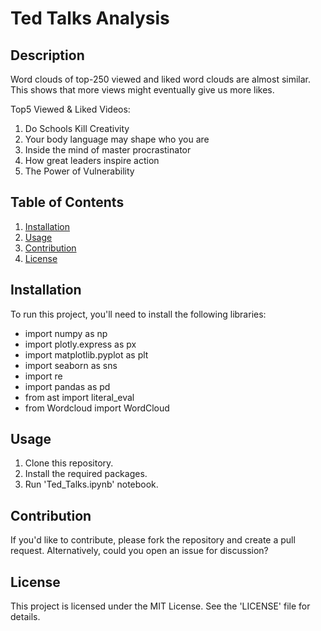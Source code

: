 # Ted Talks Analysis

## Description
Word clouds of top-250 viewed and liked word clouds are almost similar. This shows that more views might eventually give us more likes.

Top5 Viewed & Liked Videos:
1. Do Schools Kill Creativity
2. Your body language may shape who you are
3. Inside the mind of master procrastinator
4. How great leaders inspire action
5. The Power of Vulnerability

## Table of Contents
1. [Installation](#installation)
2. [Usage](#usage)
3. [Contribution](#contribution)
4. [License](#license)

## Installation
To run this project, you'll need to install the following libraries:
- import numpy as np
-  import plotly.express as px
-  import matplotlib.pyplot as plt
-  import seaborn as sns
-  import re
-  import pandas as pd
-  from ast import literal_eval
-  from Wordcloud import WordCloud

## Usage
1. Clone this repository.
2. Install the required packages.
3. Run 'Ted_Talks.ipynb' notebook.

## Contribution
If you'd like to contribute, please fork the repository and create a pull request. Alternatively, could you open an issue for discussion?

## License
This project is licensed under the MIT License. See the 'LICENSE' file for details.
